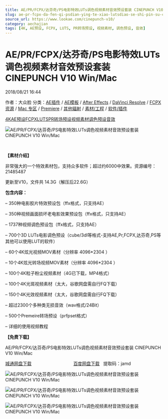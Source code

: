 ```yaml
---
title: AE/PR/FCPX/达芬奇/PS电影特效LUTs调色视频素材音效预设套装 CINEPUNCH V10 Win/Mac
slug: ae-pr-fcpx-da-fen-qi-psdian-ying-te-xiao-lutsdiao-se-shi-pin-su-cai-yin-xiao-yu-she-tao-zhuang-cinepunch-v10-win-mac
source_url: https://www.lookae.com/cinepunch-v10/
category: aechajian
tags: [4K, AE预设, FCPX, LUTS, PR转场预设, 视频素材, 调色预设, 音效]
---
```

# AE/PR/FCPX/达芬奇/PS电影特效LUTs调色视频素材音效预设套装 CINEPUNCH V10 Win/Mac

2018/08/21 16:44

作者：大众脸
分类：[AE插件](https://www.lookae.com/after-effects/aechajian/) / [AE模板](https://www.lookae.com/after-effects/other-after-effects/) / [After Effects](https://www.lookae.com/after-effects/) / [DaVinci Resolve](https://www.lookae.com/qitarjcj/resolvezy/) / [FCPX资源](https://www.lookae.com/fcpx/) / [Mac 专区](https://www.lookae.com/mac-osx/) / [Premiere](https://www.lookae.com/qitarjcj/premierezy/) / [其他辐射](https://www.lookae.com/others/) / [素材/工程](https://www.lookae.com/others/sucaigongcheng/) / [软件/插件](https://www.lookae.com/qitarjcj/)

[4K](https://www.lookae.com/tag/4k/)[AE预设](https://www.lookae.com/tag/ae%e9%a2%84%e8%ae%be/)[FCPX](https://www.lookae.com/tag/fcpx/)[LUTS](https://www.lookae.com/tag/luts/)[PR转场预设](https://www.lookae.com/tag/pr%e8%bd%ac%e5%9c%ba%e9%a2%84%e8%ae%be/)[视频素材](https://www.lookae.com/tag/%e8%a7%86%e9%a2%91%e7%b4%a0%e6%9d%90/)[调色预设](https://www.lookae.com/tag/%e8%b0%83%e8%89%b2%e9%a2%84%e8%ae%be/)[音效](https://www.lookae.com/tag/%e9%9f%b3%e6%95%88/)

![AE/PR/FCPX/达芬奇/PS电影特效LUTs调色视频素材音效预设套装 CINEPUNCH V10 Win/Mac](https://www.lookae.com/wp-content/uploads/2018/08/CINEPUNCH-10.jpg "AE/PR/FCPX/达芬奇/PS电影特效LUTs调色视频素材音效预设套装 CINEPUNCH V10 Win/Mac-LookAE.com")

[﻿](https://cloud.video.taobao.com//play/u/705956171/p/1/e/6/t/1/50242494189.mp4?_=1")

**【素材介绍】**

非常强大的一个特效素材包，支持众多软件；超过约6000中效果。资源编号：21485487

更新至V10，文件共 14.3G（解压后22.6G）

**包含内容：**

– 350种电影胶片特效预设包（ffx格式，只支持AE）

– 350种视频画面损坏老电影效果预设包（ffx格式，只支持AE）

– 1737种视频调色预设包（ffx格式，只支持AE）

– 700个3D LUTs电影调色预设（cube/3dl等格式-支持AE,Pr,FCPX,达芬奇,PS等其他可以使用LUT的软件）

– 60个4K炫光视频MOV素材（分辨率 4096\*2304 ）

– 10个4K炫光转场视频MOV素材（分辨率 4096\*2304 ）

– 100个4K粒子粉尘视频素材（4G已下载，MP4格式）

– 100个4K光斑视频素材（太大，谷歌网盘需自行FQ下载）

– 150个4K光效视频素材（太大，谷歌网盘需自行FQ下载）

– 超过2300个多种类无损音效（wav格式/24Bit）

– 500个Premeire转场预设（prfpset格式）

– 详细的使用视频教程

**【免费下载】**

AE/PR/FCPX/达芬奇/PS电影特效LUTs调色视频素材音效预设套装 CINEPUNCH V10 Win/Mac

[城通网盘下载](https://lookae.ctfile.com/dir/680462-29492290-accc9e/)                                  [百度网盘下载](https://pan.baidu.com/s/1koCiffLKZWZ8q3qgji4xqA)   提取码：jamd

![AE/PR/FCPX/达芬奇/PS电影特效LUTs调色视频素材音效预设套装 CINEPUNCH V10 Win/Mac](https://img.alicdn.com/imgextra/i4/705956171/TB2uEvxrbZnBKNjSZFhXXc.oXXa_!!705956171.jpg "AE/PR/FCPX/达芬奇/PS电影特效LUTs调色视频素材音效预设套装 CINEPUNCH V10 Win/Mac-LookAE.com")

![AE/PR/FCPX/达芬奇/PS电影特效LUTs调色视频素材音效预设套装 CINEPUNCH V10 Win/Mac](https://img.alicdn.com/imgextra/i3/705956171/TB2QC_VrbsrBKNjSZFpXXcXhFXa_!!705956171.jpg "AE/PR/FCPX/达芬奇/PS电影特效LUTs调色视频素材音效预设套装 CINEPUNCH V10 Win/Mac-LookAE.com")

![AE/PR/FCPX/达芬奇/PS电影特效LUTs调色视频素材音效预设套装 CINEPUNCH V10 Win/Mac](https://img.alicdn.com/imgextra/i2/705956171/TB2.wTcrXkoBKNjSZFEXXbrEVXa_!!705956171.jpg "AE/PR/FCPX/达芬奇/PS电影特效LUTs调色视频素材音效预设套装 CINEPUNCH V10 Win/Mac-LookAE.com")
